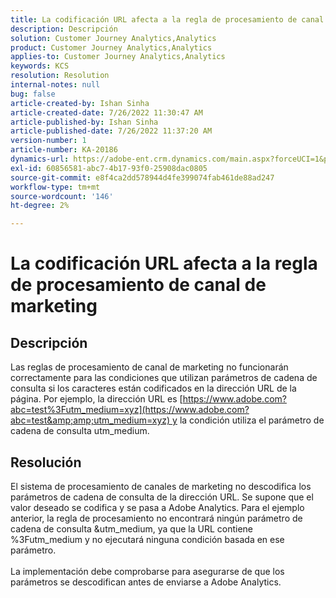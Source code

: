 ```yaml
---
title: La codificación URL afecta a la regla de procesamiento de canal de marketing
description: Descripción
solution: Customer Journey Analytics,Analytics
product: Customer Journey Analytics,Analytics
applies-to: Customer Journey Analytics,Analytics
keywords: KCS
resolution: Resolution
internal-notes: null
bug: false
article-created-by: Ishan Sinha
article-created-date: 7/26/2022 11:30:47 AM
article-published-by: Ishan Sinha
article-published-date: 7/26/2022 11:37:20 AM
version-number: 1
article-number: KA-20186
dynamics-url: https://adobe-ent.crm.dynamics.com/main.aspx?forceUCI=1&pagetype=entityrecord&etn=knowledgearticle&id=ab43dd5e-d60c-ed11-82e5-000d3a379b78
exl-id: 60856581-abc7-4b17-93f0-25908dac0805
source-git-commit: e8f4ca2dd578944d4fe399074fab461de88ad247
workflow-type: tm+mt
source-wordcount: '146'
ht-degree: 2%

---
```


# La codificación URL afecta a la regla de procesamiento de canal de marketing

## Descripción

Las reglas de procesamiento de canal de marketing no funcionarán correctamente para las condiciones que utilizan parámetros de cadena de consulta si los caracteres están codificados en la dirección URL de la página. Por ejemplo, la dirección URL es [https://www.adobe.com?abc=test%3Futm_medium=xyz](https://www.adobe.com?abc=test&amp;amp;utm_medium=xyz) y la condición utiliza el parámetro de cadena de consulta utm_medium.

## Resolución

El sistema de procesamiento de canales de marketing no descodifica los parámetros de cadena de consulta de la dirección URL. Se supone que el valor deseado se codifica y se pasa a Adobe Analytics. Para el ejemplo anterior, la regla de procesamiento no encontrará ningún parámetro de cadena de consulta &amp;utm_medium, ya que la URL contiene %3Futm_medium y no ejecutará ninguna condición basada en ese parámetro.<br> <br>La implementación debe comprobarse para asegurarse de que los parámetros se descodifican antes de enviarse a Adobe Analytics.
